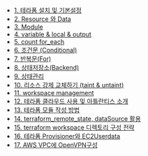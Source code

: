 - [1. 테라폼 설치 및 기본설정](https://github.com/ithingv34/iac_terraform_ansible_packer/blob/main/terraform/docs/t-1.md)
- [2. Resource 와 Data](https://github.com/ithingv34/iac_terraform_ansible_packer/blob/main/terraform/docs/t-2.md)
- [3. Module]()
- [4. variable & local & output]()
- [5. count for_each]()
- [6. 조건문 (Conditional)]()
- [7. 반복문(For)]()
- [8. 상태저장소(Backend)]()
- [9. 상태관리]()
- [10. 리소스 강제 교체하기 (taint & untaint)]()
- [11. workspace management]()
- [12. 테라폼 클라우드 사용 및 아틀란티스 소개]()
- [13. 테라폼 모듈 작성 방법]()
- [14. terraform_remote_state, dataSource 활용]()
- [15. terraform workspace 디렉토리 구성 전략]()
- [16. 테라폼 Provisioner와 EC2Userdata]()
- [17. AWS VPC에 OpenVPN구성]()
